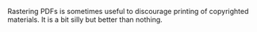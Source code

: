 Rastering PDFs is sometimes useful to discourage printing of copyrighted materials.
It is a bit silly but better than nothing.
